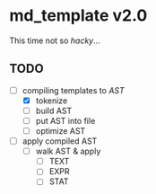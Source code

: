 # md_template v2.0
This time not so *hacky*...

## TODO
* [ ] compiling templates to *AST*
    - [x] tokenize
    - [ ] build AST
    - [ ] put AST into file
    - [ ] optimize AST
* [ ] apply compiled AST
    - [ ] walk AST & apply
        * [ ] TEXT
        * [ ] EXPR
        * [ ] STAT